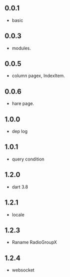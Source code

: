 ## 0.0.1
* basic

## 0.0.3
* modules.

## 0.0.5
* column pagex, IndexItem.

## 0.0.6
* hare page.
## 1.0.0
* dep log

## 1.0.1
* query condition

## 1.2.0
* dart 3.8

## 1.2.1
* locale

## 1.2.3
* Raname RadioGroupX

## 1.2.4 
* websocket
